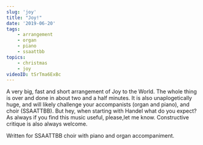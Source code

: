 ```yaml
---
slug: 'joy'
title: "Joy!"
date: '2019-06-20'
tags: 
    - arrangement
    - organ
    - piano
    - ssaattbb
topics: 
    - christmas
    - joy
videoID: tSrTma6ExBc
---
```


A very big, fast and short arrangement of Joy to the World.  The whole thing is over and done in about two and a half minutes.  It is also unaplogetically huge, and will likely challenge your accompanists (organ and piano), and choir (SSAATTBB).  But hey, when starting with Handel what do you expect?  As always if you find this music useful, please,let me know.  Constructive critique is also always welcome.  

Written for SSAATTBB choir with piano and organ accompaniment.
